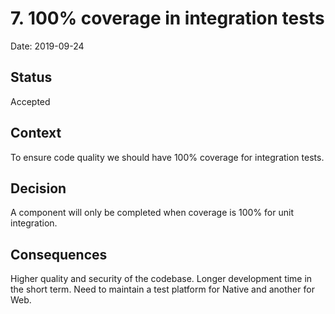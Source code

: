 # 7. 100% coverage in integration tests

Date: 2019-09-24

## Status

Accepted

## Context

To ensure code quality we should have 100% coverage for integration tests.

## Decision

A component will only be completed when coverage is 100% for unit integration.

## Consequences

Higher quality and security of the codebase.
Longer development time in the short term.
Need to maintain a test platform for Native and another for Web.
